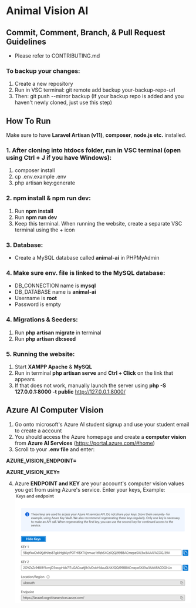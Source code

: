 # Animal Vision AI

## Commit, Comment, Branch, & Pull Request Guidelines
- Please refer to CONTRIBUTING.md

### To backup your changes:
1. Create a new repository
2. Run in VSC terminal: git remote add backup your-backup-repo-url
3. Then: git push --mirror backup (If your backup repo is added and you haven't newly cloned, just use this step)


## How To Run
Make sure to have **Laravel Artisan (v11)**, **composer**, **node.js etc.** installed.

### 1. After cloning into htdocs folder, run in VSC terminal (open using Ctrl + J if you have Windows):
1. composer install
2. cp .env.example .env
3. php artisan key:generate

### 2. npm install & npm run dev:
1. Run **npm install**
2. Run **npm run dev**
3. Keep this terminal. When running the website, create a separate VSC terminal using the + icon

### 3. Database:
- Create a MySQL database called **animal-ai** in PHPMyAdmin 

### 4. Make sure env. file is linked to the MySQL database:
- DB_CONNECTION name is **mysql**
- DB_DATABASE name is **animal-ai**
- Username is **root**
- Password is empty

### 4. Migrations & Seeders:
1. Run **php artisan migrate** in terminal
2. Run **php artisan db:seed**

### 5. Running the website:
1. Start **XAMPP Apache** & **MySQL**
2. Run in terminal **php artisan serve** and **Ctrl + Click** on the link that appears
3. If that does not work, manually launch the server using **php -S 127.0.0.1:8000 -t public** http://127.0.0.1:8000/

## Azure AI Computer Vision
1. Go onto microsoft's Azure AI student signup and use your student email to create a account
2. You should access the Azure homepage and create a **computer vision** from **Azure AI Services** (https://portal.azure.com/#home)
3. Scroll to your **.env file** and enter:

**AZURE_VISION_ENDPOINT=**

**AZURE_VISION_KEY=**

4. Azure **ENDPOINT and KEY** are your account's computer vision values you get from using Azure's service. Enter your keys, Example:
![alt text](Images/image.png)